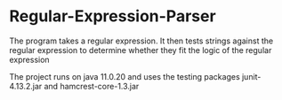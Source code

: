 # Regular-Expression-Parser
The program takes a regular expression. It then tests strings against the regular expression to determine whether they fit the logic of the regular expression

The project runs on java 11.0.20 and uses the testing packages junit-4.13.2.jar and hamcrest-core-1.3.jar
